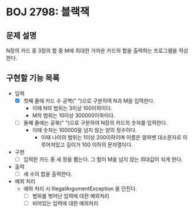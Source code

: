 # BOJ 2798: 블랙잭
## 문제 설명
N장의 카드 중 3장의 합 중 M에 최대한 가까운 카드의 합을 출력하는 프로그램을 작성한다.
## 구현할 기능 목록
- 입력
  - [X] 첫째 줄에 카드 수 공백(" ")으로 구분하여 N과 M을 입력한다.
    - 이때 N의 범위는 3이상 100이하이다.
    - M의 범위는 10이상 300000이하이다.
  - [ ] 둘째 줄에는 공북(" ")으로 구분하여 N장의 카드의 숫자를 입력한다.
    - 이때 숫자는 100000을 넘지 않는 양의 정수이다.
      - 이때 나이의 범위는 1이상 200이하이며 이름은 알파벳 대소문자로 이루어져있고 길이가 100 이하의 문자열이다.
- 구현
  - [ ] 입력한 카드 중 세 장을 뽑는다. 그 합이 M을 넘지 않는 최대값이 되게 한다.
- 출력
  - [ ] 세 수의 합을 출력한다.
- 예외 처리
  - 예외 처리 시 IllegalArgumentException 을 던진다.
    - [ ] 범위를 벗어난 입력에 대한 예외처리
    - [ ] 비어있는 입력에 대한 예외처리